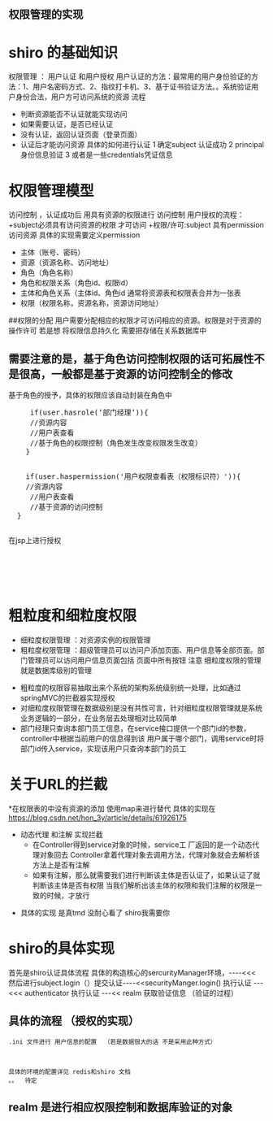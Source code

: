 ## 权限管理的实现  

# shiro 的基础知识
  权限管理  ： 用户认证 和用户授权
  用户认证的方法：最常用的用户身份验证的方法：1、用户名密码方式、2、指纹打卡机、3、基于证书验证方法。。系统验证用户身份合法，用户方可访问系统的资源
  流程
  * 判断资源能否不认证就能实现访问
  * 如果需要认证，是否已经认证
  * 没有认证，返回认证页面（登录页面）
  * 认证后才能访问资源
 具体的如何进行认证  1 确定subject 认证成功 2 principal身份信息验证 3 或者是一些credentials凭证信息

# 权限管理模型
 访问控制 ，认证成功后 用具有资源的权限进行 访问控制
 用户授权的流程：
   +subject必须具有访问资源的权限 才可访问
   +权限/许可:subject 具有permission访问资源  具体的实现需要定义permission 

  * 主体（账号、密码）
  * 资源（资源名称、访问地址）
  * 角色（角色名称）
  * 角色和权限关系（角色id、权限id）
  * 主体和角色关系（主体id、角色id
 通常将资源表和权限表合并为一张表
 * 权限（权限名称，资源名称，资源访问地址）

  ##权限的分配
  用户需要分配相应的权限才可访问相应的资源。权限是对于资源的操作许可
 若是想 将权限信息持久化 需要把存储在关系数据库中
  ## 需要注意的是，基于角色访问控制权限的话可拓展性不是很高，一般都是基于资源的访问控制全的修改


  基于角色的授予，具体的权限应该自动封装在角色中
  <pre>
  	 if(user.hasrole(‘部门经理’)){
  	 //资源内容
  	 //用户表查看
  	 //基于角色的权限控制（角色发生改变权限发生改变）
  	}
  </pre>

  <pre>
  	if(user.haspermission('用户权限查看表（权限标识符）')){
  	//资源内容
  	 //用户表查看
  	 //基于资源的访问控制
  }
  </pre>
  在jsp上进行授权
  <pre>
     <shiro:hasRole name="admin"> 
      <!— 有权限 —> 
      </shiro:hasRole> 
  </pre>

# 粗粒度和细粒度权限
  * 细粒度权限管理 ：对资源实例的权限管理 
  * 粗粒度权限管理 ：超级管理员可以访问户添加页面、用户信息等全部页面。部门管理员可以访问用户信息页面包括 页面中所有按钮
  注意 细粒度权限的管理就是数据库级别的管理
   + 粗粒度的权限容易抽取出来个系统的架构系统级别统一处理，比如通过springMVC的拦截器实现授权
   + 对细粒度权限管理在数据级别是没有共性可言，针对细粒度权限管理就是系统业务逻辑的一部分，在业务层去处理相对比较简单
   + 部门经理只查询本部门员工信息，在service接口提供一个部门id的参数，controller中根据当前用户的信息得到该 用户属于哪个部门，调用service时将部门id传入service，实现该用户只查询本部门的员工

# 关于URL的拦截
  *在权限表的中没有资源的添加 使用map来进行替代
   具体的实现在
   https://blog.csdn.net/hon_3y/article/details/61926175
  * 动态代理 和注解 实现拦截
    + 在Controller得到service对象的时候，service工 厂返回的是一个动态代理对象回去
     Controller拿着代理对象去调用方法，代理对象就会去解析该方法上是否有注解
     + 如果有注解，那么就需要我们进行判断该主体是否认证了，如果认证了就判断该主体是否有权限
     当我们解析出该主体的权限和我们注解的权限是一致的时候，才放行
   + 具体的实现 是真tmd 没耐心看了  shiro我需要你


# shiro的具体实现
  首先是shiro认证具体流程  具体的构造核心的sercurityManager环境，----<<< 然后进行subject.login（）提交认证----<<securityManger.login() 执行认证  ---<<<
  authenticator 执行认证 ---<< realm 获取验证信息   （验证的过程）

   ## 具体的流程 （授权的实现）
    .ini 文件进行 用户信息的配置  （若是数据很大的话 不是采用此种方式）



    具体的环境的配置详见 redis和shiro 文档
    。。  待定

   ##  realm 是进行相应权限控制和数据库验证的对象
     







